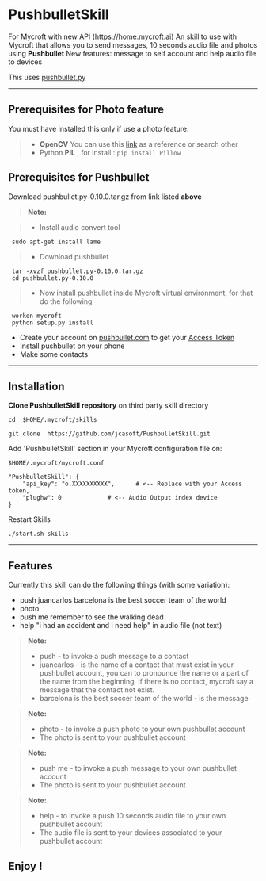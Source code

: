 **PushbulletSkill**
===================

For Mycroft with new API (https://home.mycroft.ai) 
An skill to use with Mycroft that allows you to send messages, 10 seconds audio file and photos using **Pushbullet**
New features: message to self account and help audio file to devices

This uses  [pushbullet.py](https://pypi.python.org/packages/7d/a8/7fbed382824e84a51dfdc13315d9171fb6dc0670803ccb400931b9e3465b/pushbullet.py-0.10.0.tar.gz#md5=24db6917a12e1c9b3fecca102615376b)


----------

Prerequisites for Photo feature
-------------
You must have installed this only if use a photo feature:
> - **OpenCV** You can use this [link](http://www.pyimagesearch.com/2015/02/23/install-opencv-and-python-on-your-raspberry-pi-2-and-b/)  as a reference or search other
> - Python **PIL** , for install :  `pip install Pillow` 


Prerequisites for Pushbullet
-------------
Download pushbullet.py-0.10.0.tar.gz from link listed  **above**

> **Note:**

> - Install audio convert tool

     sudo apt-get install lame


> - Download pushbullet

     tar -xvzf pushbullet.py-0.10.0.tar.gz
     cd pushbullet.py-0.10.0

> - Now install pushbullet inside Mycroft virtual environment, for that do the following

     workon mycroft
     python setup.py install


- Create your account on  [pushbullet.com](https://www.pushbullet.com/) to get your [Access Token](https://www.pushbullet.com/#settings)
- Install pushbullet on your phone 
- Make some contacts



----------


Installation
-------------------
**Clone PushbulletSkill repository** on third party skill directory

    cd  $HOME/.mycroft/skills

    git clone  https://github.com/jcasoft/PushbulletSkill.git

<i class="icon-cog"></i>Add 'PushbulletSkill' section in your Mycroft configuration file on: 

    $HOME/.mycroft/mycroft.conf

	"PushbulletSkill": {
		"api_key": "o.XXXXXXXXXX",  	# <-- Replace with your Access token,
		"plughw": 0  			# <-- Audio Output index device 
	}



Restart Skills

    ./start.sh skills


----------


Features
--------------------

Currently this skill can do the following things (with some variation):

- push juancarlos barcelona is the best soccer team of the world
- photo
- push me remember to see the walking dead
- help "i had an accident and i need help" in audio file (not text)

> **Note:**
> - push - to invoke a push message to a contact
> - juancarlos - is the name of a contact that must exist in your pushbullet account, you can to pronounce the name or a part of the name from the beginning, if there is no contact, mycroft say a message that the contact not exist.
> - barcelona is the best soccer team of the world - is the message

> **Note:**
> - photo - to invoke a push photo to your own pushbullet account
> - The photo is sent to your pushbullet account

> **Note:**
> - push me - to invoke a push message to your own pushbullet account
> - The photo is sent to your pushbullet account

> **Note:**
> - help - to invoke a push 10 seconds audio file to your own pushbullet account
> - The audio file is sent to your devices associated to your pushbullet account


**Enjoy !**
--------

